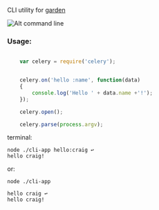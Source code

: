 CLI utility for [garden](https://github.com/spiceapps/garden)

![Alt command line](http://i.imgur.com/DA77U.png)

### Usage:

```javascript

	var celery = require('celery');


	celery.on('hello :name', function(data)
	{
		console.log('Hello ' + data.name +'!');
	});

	celery.open();

	celery.parse(process.argv);
```

terminal:

	node ./cli-app hello:craig ↩
	hello craig!
or:

	node ./cli-app

	hello craig ↩
	hello craig!


